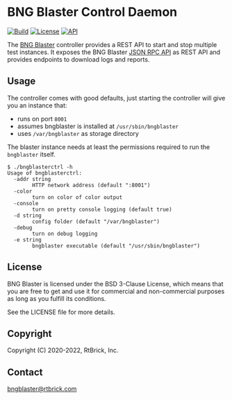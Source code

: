 # BNG Blaster Control Daemon

[![Build](https://github.com/rtbrick/bngblaster-controller/actions/workflows/build.yml/badge.svg?branch=main)](https://github.com/rtbrick/bngblaster-controller/actions/workflows/build.yml)
[![License](https://img.shields.io/badge/License-BSD-lightgrey)](https://github.com/rtbrick/bngblaster-controller/blob/main/LICENSE)
[![API](https://img.shields.io/badge/API-green)](https://rtbrick.github.io/bngblaster-controller)

The [BNG Blaster](https://github.com/rtbrick/bngblaster) controller provides
a REST API to start and stop multiple test instances. It exposes the
BNG Blaster [JSON RPC API](https://rtbrick.github.io/bngblaster/api/index.html)
as REST API and provides endpoints to download logs and reports. 

## Usage

The controller comes with good defaults, just starting the controller will give you an instance that:

* runs on port `8001`
* assumes bngblaster is installed at `/usr/sbin/bngblaster`
* uses `/var/bngblaster` as storage directory 

The blaster instance needs at least the permissions required to run 
the `bngblaster` itself.

```
$ ./bngblasterctrl -h
Usage of bngblasterctrl:
  -addr string
    	HTTP network address (default ":8001")
  -color
    	turn on color of color output
  -console
    	turn on pretty console logging (default true)
  -d string
    	config folder (default "/var/bngblaster")
  -debug
    	turn on debug logging
  -e string
    	bngblaster executable (default "/usr/sbin/bngblaster")
```

## License

BNG Blaster is licensed under the BSD 3-Clause License, which means that you are free to get and use it for
commercial and non-commercial purposes as long as you fulfill its conditions.

See the LICENSE file for more details.

## Copyright

Copyright (C) 2020-2022, RtBrick, Inc.

## Contact

bngblaster@rtbrick.com